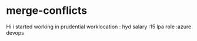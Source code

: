 # merge-conflicts
Hi i started working in prudential
worklocation : hyd
salary :15 lpa
role :azure devops
